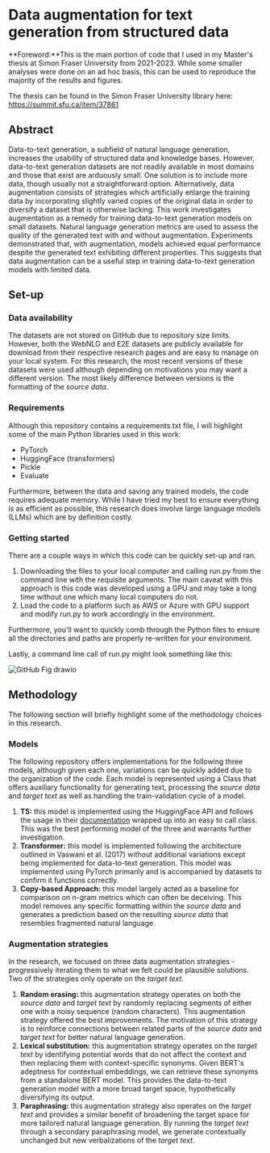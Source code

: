 # Data augmentation for text generation from structured data
**Foreword:**This is the main portion of code that I used in my Master's thesis at Simon Fraser University from 2021-2023. While some smaller analyses were done on an ad hoc basis, this can be used to reproduce the majority of the results and figures.

The thesis can be found in the Simon Fraser University library here: https://summit.sfu.ca/item/37861

## Abstract
Data-to-text generation, a subfield of natural language generation, increases the usability of structured data and knowledge bases. However, data-to-text generation datasets are not readily available in most domains and those that exist are arduously small. One solution is to include more data, though usually not a straightforward option. Alternatively, data augmentation consists of strategies which artificially enlarge the training data by incorporating slightly varied copies of the original data in order to diversify a dataset that is otherwise lacking. This work investigates augmentation as a remedy for training data-to-text generation models on small datasets. Natural language generation metrics are used to assess the quality of the generated text with and without augmentation. Experiments demonstrated that, with augmentation, models achieved equal performance despite the generated text exhibiting different properties. This suggests that data augmentation can be a useful step in training data-to-text generation models with limited data.

## Set-up
### Data availability
The datasets are not stored on GitHub due to repository size limits. However, both the WebNLG and E2E datasets are publicly available for download from their respective research pages and are easy to manage on your local system. For this research, the most recent versions of these datasets were used although depending on motivations you may want a different version. The most likely difference between versions is the formatting of the _source data_.

### Requirements
Although this repository contains a requirements.txt file, I will highlight some of the main Python libraries used in this work:
- PyTorch
- HuggingFace (transformers)
- Pickle
- Evaluate

Furthermore, between the data and saving any trained models, the code requires adequate memory. While I have tried my best to ensure everything is as efficient as possible, this research does involve large language models (LLMs) which are by definition costly.

### Getting started
There are a couple ways in which this code can be quickly set-up and ran.
1) Downloading the files to your local computer and calling run.py from the command line with the requisite arguments. The main caveat with this approach is this code was developed using a GPU and may take a long time without one which many local computers do not.
2) Load the code to a platform such as AWS or Azure with GPU support and modify run.py to work accordingly in the environment.

Furthermore, you'll want to quickly comb through the Python files to ensure all the directories and paths are properly re-written for your environment.

Lastly, a command line call of run.py might look something like this:

![GitHub Fig drawio](https://github.com/user-attachments/assets/d2ef0add-4420-426f-bbd4-639fe6b5cb13)

## Methodology
The following section will briefly highlight some of the methodology choices in this research.

### Models
The following repository offers implementations for the following three models, although given each one, variations can be quickly added due to the organization of the code. Each model is represented using a Class that offers auxiliary functionality for generating text, processing the _source data_ and _target text_ as well as handling the train-validation cycle of a model.

1) **T5:** this model is implemented using the HuggingFace API and follows the usage in their [documentation]([url](https://huggingface.co/docs/transformers/en/model_doc/t5)) wrapped up into an easy to call class. This was the best performing model of the three and warrants further investigation.
2) **Transformer:** this model is implemented following the architecture outlined in Vaswani et al. (2017) without additional variations except being implemented for data-to-text generation. This model was implemented using PyTorch primarily and is accompanied by datasets to confirm it functions correctly.
3) **Copy-based Approach:** this model largely acted as a baseline for comparison on n-gram metrics which can often be deceiving. This model removes any specific formatting within the _source data_ and generates a prediction based on the resulting _source data_ that resembles fragmented natural language.

### Augmentation strategies
In the research, we focused on three data augmentation strategies - progressively iterating them to what we felt could be plausible solutions. Two of the strategies only operate on the _target text_.

1) **Random erasing:** this augmentation strategy operates on both the _source data_ and _target text_ by randomly replacing segments of either one with a noisy sequence (random characters). This augmentation strategy offered the best improvements. The motivation of this strategy is to reinforce connections between related parts of the _source data_ and _target text_ for better natural language generation.
2) **Lexical substitution:** this augmentation strategy operates on the _target text_ by identifying potential words that do not affect the context and then replacing them with context-specific synonyms. Given BERT's adeptness for contextual embeddings, we can retrieve these synonyms from a standalone BERT model. This provides the data-to-text generation model with a more broad target space, hypothetically diversifying its output.
3) **Paraphrasing:** this augmentation strategy also operates on the _target text_ and provides a similar benefit of broadening the target space for more tailored natural language generation. By running the _target text_ through a secondary paraphrasing model, we generate contextually unchanged but new verbalizations of the _target text_.
